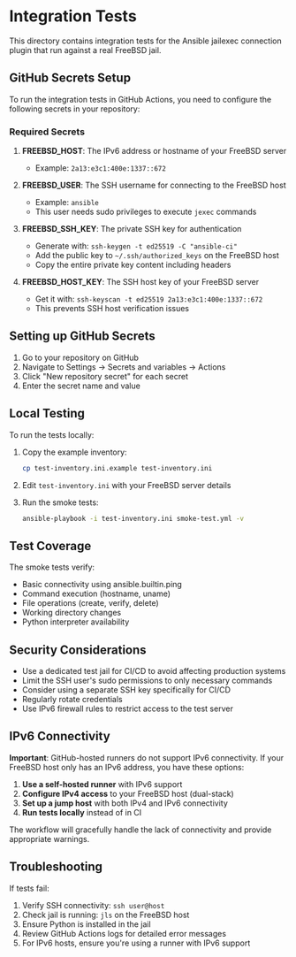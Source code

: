 # Integration Tests

This directory contains integration tests for the Ansible jailexec connection plugin that run against a real FreeBSD jail.

## GitHub Secrets Setup

To run the integration tests in GitHub Actions, you need to configure the following secrets in your repository:

### Required Secrets

1. **FREEBSD_HOST**: The IPv6 address or hostname of your FreeBSD server
   - Example: `2a13:e3c1:400e:1337::672`

2. **FREEBSD_USER**: The SSH username for connecting to the FreeBSD host
   - Example: `ansible`
   - This user needs sudo privileges to execute `jexec` commands

3. **FREEBSD_SSH_KEY**: The private SSH key for authentication
   - Generate with: `ssh-keygen -t ed25519 -C "ansible-ci"`
   - Add the public key to `~/.ssh/authorized_keys` on the FreeBSD host
   - Copy the entire private key content including headers

4. **FREEBSD_HOST_KEY**: The SSH host key of your FreeBSD server
   - Get it with: `ssh-keyscan -t ed25519 2a13:e3c1:400e:1337::672`
   - This prevents SSH host verification issues

## Setting up GitHub Secrets

1. Go to your repository on GitHub
2. Navigate to Settings → Secrets and variables → Actions
3. Click "New repository secret" for each secret
4. Enter the secret name and value

## Local Testing

To run the tests locally:

1. Copy the example inventory:
   ```bash
   cp test-inventory.ini.example test-inventory.ini
   ```

2. Edit `test-inventory.ini` with your FreeBSD server details

3. Run the smoke tests:
   ```bash
   ansible-playbook -i test-inventory.ini smoke-test.yml -v
   ```

## Test Coverage

The smoke tests verify:
- Basic connectivity using ansible.builtin.ping
- Command execution (hostname, uname)
- File operations (create, verify, delete)
- Working directory changes
- Python interpreter availability

## Security Considerations

- Use a dedicated test jail for CI/CD to avoid affecting production systems
- Limit the SSH user's sudo permissions to only necessary commands
- Consider using a separate SSH key specifically for CI/CD
- Regularly rotate credentials
- Use IPv6 firewall rules to restrict access to the test server

## IPv6 Connectivity

**Important**: GitHub-hosted runners do not support IPv6 connectivity. If your FreeBSD host only has an IPv6 address, you have these options:

1. **Use a self-hosted runner** with IPv6 support
2. **Configure IPv4 access** to your FreeBSD host (dual-stack)
3. **Set up a jump host** with both IPv4 and IPv6 connectivity
4. **Run tests locally** instead of in CI

The workflow will gracefully handle the lack of connectivity and provide appropriate warnings.

## Troubleshooting

If tests fail:
1. Verify SSH connectivity: `ssh user@host`
2. Check jail is running: `jls` on the FreeBSD host
3. Ensure Python is installed in the jail
4. Review GitHub Actions logs for detailed error messages
5. For IPv6 hosts, ensure you're using a runner with IPv6 support